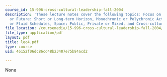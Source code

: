 ```yaml
---
course_id: 15-996-cross-cultural-leadership-fall-2004
description: 'These lecture notes cover the following topics: Focus on Past, Present
  or Future: Short or Long-term Horizon, Monochronic or Polychronic Activities: Rigid
  or Fluid Schedules, Space: Public, Private or Mixed, and Cross-cultural Dialogue.'
file_location: /coursemedia/15-996-cross-cultural-leadership-fall-2004/46152f06dc86cd48b23407e75b84acd2_lec4.pdf
file_type: application/pdf
layout: pdf
title: lec4.pdf
type: course
uid: 46152f06dc86cd48b23407e75b84acd2

---
```

None